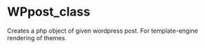 WPpost_class
============

Creates a php object of given wordpress post. For template-engine rendering of themes.
